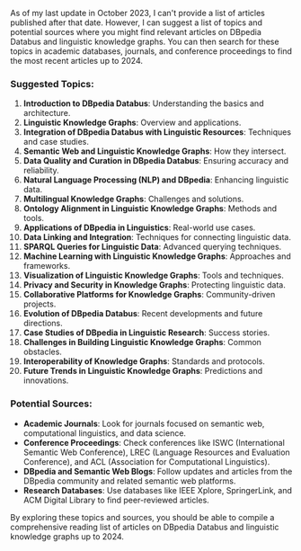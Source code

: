 As of my last update in October 2023, I can't provide a list of articles published after that date. However, I can suggest a list of topics and potential sources where you might find relevant articles on DBpedia Databus and linguistic knowledge graphs. You can then search for these topics in academic databases, journals, and conference proceedings to find the most recent articles up to 2024.

### Suggested Topics:
1. **Introduction to DBpedia Databus**: Understanding the basics and architecture.
2. **Linguistic Knowledge Graphs**: Overview and applications.
3. **Integration of DBpedia Databus with Linguistic Resources**: Techniques and case studies.
4. **Semantic Web and Linguistic Knowledge Graphs**: How they intersect.
5. **Data Quality and Curation in DBpedia Databus**: Ensuring accuracy and reliability.
6. **Natural Language Processing (NLP) and DBpedia**: Enhancing linguistic data.
7. **Multilingual Knowledge Graphs**: Challenges and solutions.
8. **Ontology Alignment in Linguistic Knowledge Graphs**: Methods and tools.
9. **Applications of DBpedia in Linguistics**: Real-world use cases.
10. **Data Linking and Integration**: Techniques for connecting linguistic data.
11. **SPARQL Queries for Linguistic Data**: Advanced querying techniques.
12. **Machine Learning with Linguistic Knowledge Graphs**: Approaches and frameworks.
13. **Visualization of Linguistic Knowledge Graphs**: Tools and techniques.
14. **Privacy and Security in Knowledge Graphs**: Protecting linguistic data.
15. **Collaborative Platforms for Knowledge Graphs**: Community-driven projects.
16. **Evolution of DBpedia Databus**: Recent developments and future directions.
17. **Case Studies of DBpedia in Linguistic Research**: Success stories.
18. **Challenges in Building Linguistic Knowledge Graphs**: Common obstacles.
19. **Interoperability of Knowledge Graphs**: Standards and protocols.
20. **Future Trends in Linguistic Knowledge Graphs**: Predictions and innovations.

### Potential Sources:
- **Academic Journals**: Look for journals focused on semantic web, computational linguistics, and data science.
- **Conference Proceedings**: Check conferences like ISWC (International Semantic Web Conference), LREC (Language Resources and Evaluation Conference), and ACL (Association for Computational Linguistics).
- **DBpedia and Semantic Web Blogs**: Follow updates and articles from the DBpedia community and related semantic web platforms.
- **Research Databases**: Use databases like IEEE Xplore, SpringerLink, and ACM Digital Library to find peer-reviewed articles.

By exploring these topics and sources, you should be able to compile a comprehensive reading list of articles on DBpedia Databus and linguistic knowledge graphs up to 2024.